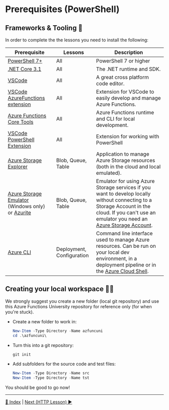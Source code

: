 # Prerequisites (PowerShell)

## Frameworks & Tooling 🧰

In order to complete the the lessons you need to install the following:

|Prerequisite|Lessons|Description
|-|-|-
|[PowerShell 7+](https://docs.microsoft.com/en-us/powershell/scripting/install/installing-powershell?view=powershell-7.1)| All | PowerShell 7 or higher
|[.NET Core 3.1](https://dotnet.microsoft.com/download/dotnet-core)|All|The .NET runtime and SDK.
|[VSCode](https://code.visualstudio.com/Download)|All|A great cross platform code editor.
|[VSCode AzureFunctions extension](https://github.com/Microsoft/vscode-azurefunctions)|All|Extension for VSCode to easily develop and manage Azure Functions.
|[Azure Functions Core Tools](https://github.com/Azure/azure-functions-core-tools)|All|Azure Functions runtime and CLI for local development.
|[VSCode PowerShell Extension](https://marketplace.visualstudio.com/items?itemName=ms-vscode.PowerShell)| All| Extension for working with PowerShell
|[Azure Storage Explorer](https://azure.microsoft.com/en-us/features/storage-explorer/)|Blob, Queue, Table|Application to manage Azure Storage resources (both in the cloud and local emulated).
|[Azure Storage Emulator](https://docs.microsoft.com/en-us/azure/storage/common/storage-use-emulator) (Windows only) or [Azurite](https://docs.microsoft.com/en-us/azure/storage/common/storage-use-azurite)|Blob, Queue, Table|Emulator for using Azure Storage services if you want to develop locally without connecting to a Storage Account in the cloud. If you can't use an emulator you need an [Azure Storage Account](https://docs.microsoft.com/en-us/azure/storage/common/storage-account-create?tabs=azure-portal).
|[Azure CLI](https://docs.microsoft.com/en-us/cli/azure/what-is-azure-cli)|Deployment, Configuration|Command line interface used to manage Azure resources. Can be run on your local dev environment, in a deployment pipeline or in the [Azure Cloud Shell](https://docs.microsoft.com/en-us/azure/cloud-shell/overview).

## Creating your local workspace 👩‍💻

We strongly suggest you create a new folder (local git repository) and use this Azure Functions University repository for reference only (for when you're stuck).

- Create a new folder to work in:

    ```PowerShell
    New-Item -Type Directory -Name azfuncuni
    cd .\azfuncuni\
    ```

- Turn this into a git repository:

    ```PowerShell
    git init
    ```

- Add subfolders for the source code and test files:

    ```PowerShell
    New-Item -Type Directory -Name src
    New-Item -Type Directory -Name tst
    ```

You should be good to go now!

---
[🔼 Index](../../README.md) | [Next (HTTP Lesson) ▶](../http/http-lesson-powershell.md)
